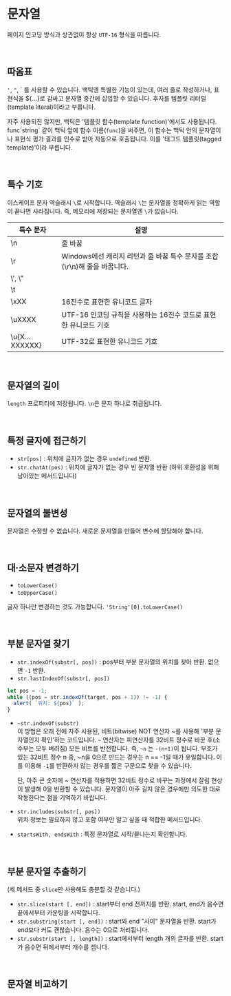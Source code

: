 

# 문자열

페이지 인코딩 방식과 상관없이 항상 `UTF-16` 형식을 따릅니다.

<br>

## 따옴표

`'`, `"`, ` 를 사용할 수 있습니다. 
백틱엔 특별한 기능이 있는데, 여러 줄로 작성하거나, 표현식을 ${…}로 감싸고 문자열 중간에 삽입할 수 있습니다.
후자를 템플릿 리터럴(template literal)이라고 부릅니다.

자주 사용되진 않지만, 백틱은 '템플릿 함수(template function)'에서도 사용됩니다.
func\`string\` 같이 백틱 앞에 함수 이름(`func`)을 써주면, 
이 함수는 백틱 안의 문자열이나 표현식 평가 결과를 인수로 받아 자동으로 호출됩니다.
이를 '태그드 템플릿(tagged template)'이라 부릅니다.

<br>

## 특수 기호

이스케이프 문자 역슬래시 `\`로 시작합니다.
역슬래시 `\`는 문자열을 정확하게 읽는 역할이 끝나면 사라집니다. 즉, 메모리에 저장되는 문자열엔 `\`가 없습니다.

|특수 문자|설명|
|------|---|
|\n|줄 바꿈|
|\r|Windows에선 캐리지 리턴과 줄 바꿈 특수 문자를 조합(\r\n)해 줄을 바꿉니다. |
|\\', \\"||
|\t||
|\xXX|16진수로 표현한 유니코드 글자|
|\uXXXX|UTF-16 인코딩 규칙을 사용하는 16진수 코드로 표현한 유니코드 기호|
|\u{X…XXXXXX}|UTF-32로 표현한 유니코드 기호|

<br>

## 문자열의 길이

`length` 프로퍼티에 저장됩니다. `\n`은 문자 하나로 취급됩니다. 

<br>

## 특정 글자에 접근하기

* `str[pos]` : 위치에 글자가 없는 경우 `undefined` 반환.
* `str.chatAt(pos)` : 위치에 글자가 없는 경우 빈 문자열 반환 (하위 호환성을 위해 남아있는 메서드입니다)

<br>

## 문자열의 불변성

문자열은 수정할 수 없습니다. 새로운 문자열을 만들어 변수에 할당해야 합니다.

<br>

## 대·소문자 변경하기

* `toLowerCase()`
* `toUpperCase()`

글자 하나만 변경하는 것도 가능합니다. `'String'[0].toLowerCase()`

<br>

## 부분 문자열 찾기

* `str.indexOf(substr[, pos])` : pos부터 부분 문자열의 위치를 찾아 반환. 없으면 `-1` 반환.
* `str.lastIndexOf(substr[, pos])`

```javascript
let pos = -1;
while ((pos = str.indexOf(target, pos + 1)) != -1) {
  alert( `위치: ${pos}` );
}
```

* `~str.indexOf(substr)`  
  이 방법은 오래 전에 자주 사용된, 비트(bitwise) NOT 연산자 ~를 사용해 '부분 문자열인지 확인'하는 코드입니다.
  `~` 연산자는 피연산자를 32비트 정수로 바꾼 후(소수부는 모두 버려짐) 모든 비트를 반전합니다. 즉, `~n` 는 `-(n+1)`이 됩니다.
  부호가 있는 32비트 정수 n 중, ~n을 0으로 만드는 경우는 n == -1일 때가 유일합니다.
  이를 이용해 `-1`를 반환하지 않는 경우를 짧은 구문으로 찾을 수 있습니다.
  
  단, 아주 큰 숫자에 ~ 연산자를 적용하면 32비트 정수로 바꾸는 과정에서 잘림 현상이 발생해 0을 반환할 수 있습니다.
  문자열이 아주 길지 않은 경우에만 의도한 대로 작동한다는 점을 기억하기 바랍니다.
  
* `str.includes(substr[, pos])`  
  위치 정보는 필요하지 않고 포함 여부만 알고 싶을 때 적합한 메서드입니다.

* `startsWith, endsWith` : 특정 문자열로 시작/끝나는지 확인합니다.

<br>

## 부분 문자열 추출하기

(세 메서드 중 `slice`만 사용해도 충분할 것 같습니다.)

* `str.slice(start [, end])` : start부터 end 전까지를 반환. start, end가 음수면 끝에서부터 카운팅을 시작합니다.
* `str.substring(start [, end])` : start와 end "사이" 문자열을 반환. start가 end보다 커도 괜찮습니다. 음수는 0으로 처리됩니다.
* `str.substr(start [, length])` : start에서부터 length 개의 글자를 반환. start가 음수면 뒤에서부터 개수를 셉니다.

<br>

## 문자열 비교하기

